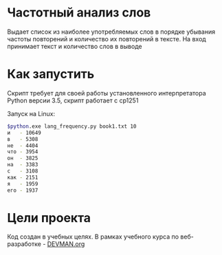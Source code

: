 # Частотный анализ слов

Выдает список из наиболее употребляемых слов в порядке убывания частоты повторений и количество их повторений в тексте.
На вход принимает текст и количество слов в выводе

# Как запустить

Скрипт требует для своей работы установленного интерпретатора Python версии 3.5, скрипт работает с cp1251

Запуск на Linux:
```bash
$python.exe lang_frequency.py book1.txt 10
и   - 10649
в   - 5308
не  - 4404
что - 3954
он  - 3825
на  - 3383
с   - 3108
как - 2151
я   - 1959
его - 1937
```

# Цели проекта

Код создан в учебных целях. В рамках учебного курса по веб-разработке - [DEVMAN.org](https://devman.org)
